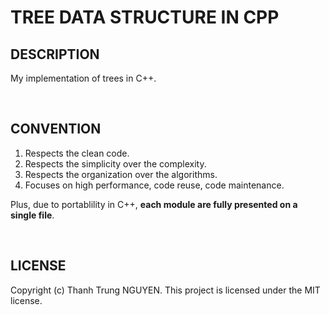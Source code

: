 # TREE DATA STRUCTURE IN CPP

## DESCRIPTION

My implementation of trees in C++.

&nbsp;

## CONVENTION

1. Respects the clean code.
2. Respects the simplicity over the complexity.
3. Respects the organization over the algorithms.
4. Focuses on high performance, code reuse, code maintenance.

Plus, due to portablility in C++, **each module are fully presented on a single file**.

&nbsp;

## LICENSE

Copyright (c) Thanh Trung NGUYEN.
This project is licensed under the MIT license.
